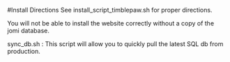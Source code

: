 #Install Directions
See install_script_timblepaw.sh for proper directions. 

You will not be able to install the website correctly without a copy of the jomi database.

sync_db.sh : This script will allow you to quickly pull the latest SQL db from production.
